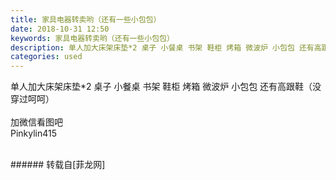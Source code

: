```yaml
---
title: 家具电器转卖哟（还有一些小包包）
date: 2018-10-31 12:50
keywords: 家具电器转卖哟（还有一些小包包）
description: 单人加大床架床垫*2 桌子 小餐桌 书架 鞋柜 烤箱 微波炉 小包包 还有高跟鞋（没穿过呵呵）加微信看图吧Pinkylin415
categories: used
---
```

<td class="t_f" id="postmessage_2195785">

单人加大床架床垫*2 桌子 小餐桌 书架 鞋柜 烤箱 微波炉 小包包 还有高跟鞋（没穿过呵呵）<br/>
<br/>
加微信看图吧<br/>
Pinkylin415<br/>
<br/>
</td>
###### 转载自[菲龙网]